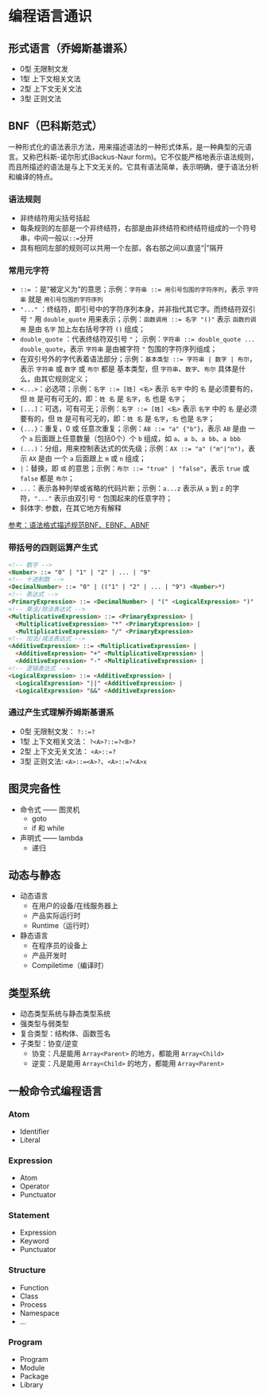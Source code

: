 # 编程语言通识

## 形式语言（乔姆斯基谱系）

+ 0型 无限制文发
+ 1型 上下文相关文法
+ 2型 上下文无关文法
+ 3型 正则文法

## BNF（巴科斯范式）

一种形式化的语法表示方法，用来描述语法的一种形式体系，是一种典型的元语言。又称巴科斯-诺尔形式(Backus-Naur form)。它不仅能严格地表示语法规则，而且所描述的语法是与上下文无关的。它具有语法简单，表示明确，便于语法分析和编译的特点。

### 语法规则

+ 非终结符用尖括号括起
+ 每条规则的左部是一个非终结符，右部是由非终结符和终结符组成的一个符号串，中间一般以`::=`分开
+ 具有相同左部的规则可以共用一个左部，各右部之间以直竖“|”隔开

### 常用元字符

+ `::=` ：是“被定义为”的意思；示例：`字符串 ::= 用引号包围的字符序列`，表示 `字符串` 就是 `用引号包围的字符序列`
+ `"..."` ：终结符，即引号中的字符序列本身，并非指代其它字。而终结符双引号 `"` 用 `double_quote` 用来表示；示例：`函数调用 ::= 名字 "()"` 表示 `函数的调用` 是由 `名字` 加上左右括号字符 `()` 组成；
+ `double_quote` ：代表终结符双引号 `"`； 示例：`字符串 ::= double_quote ... double_quote`，表示 `字符串` 是由被字符 `"` 包围的字符序列组成；
+ 在双引号外的字代表着语法部分；示例：`基本类型 ::= 字符串 | 数字 | 布尔`，表示 `字符串` 或 `数字` 或 `布尔` 都是 基本类型，但 `字符串`、`数字`、`布尔` 具体是什么，由其它规则定义；
+ `<...>`：必选项；示例：`名字 ::= [姓] <名>` 表示 `名字` 中的 `名` 是必须要有的，但 `姓` 是可有可无的，即：`姓 名` 是 `名字`，`名` 也是 `名字`；
+ `[...]`：可选，可有可无；示例：`名字 ::= [姓] <名>` 表示 `名字` 中的 `名` 是必须要有的，但 `姓` 是可有可无的，即：`姓 名` 是 `名字`，`名` 也是 `名字`；
+ `{...}`：重复，0 或 任意次重复；示例：`AB ::= "a" {"b"}`，表示 `AB` 是由 一个 `a` 后面跟上任意数量（包括0个）个 `b` 组成，如 `a`、`a b`、`a bb`、`a bbb`
+ `(...)`：分组，用来控制表达式的优先级；示例：`AX ::= "a" ("m"|"n")`，表示 `AX` 是由 一个 `a` 后面跟上 `m` 或 `n` 组成；
+ `|`：替换，即 `或` 的意思；示例：`布尔 ::= "true" | "false"`，表示 `true` 或 `false` 都是 `布尔`；
+ `...`：表示各种列举或省略的代码片断；示例：`a...z` 表示从 `a` 到 `z` 的字符，`"..."` 表示由双引号 `"` 包围起来的任意字符；
+ 斜体字: 参数，在其它地方有解释

[参考：语法格式描述规范BNF、EBNF、ABNF](https://www.jianshu.com/p/15efcb0c06c8#2-%E5%B7%B4%E7%A7%91%E6%96%AF%E8%8C%83%E5%BC%8Fbnf)

### 带括号的四则运算产生式

``` md
<!-- 数字 -->
<Number> ::= "0" | "1" | "2" | ... | "9"
<!-- 十进制数 -->
<DecimalNumber> ::= "0" | (("1" | "2" | ... | "9") <Number>*)
<!-- 表达式 -->
<PrimaryExpression> ::= <DecimalNumber> | "(" <LogicalExpression> ")"
<!-- 乘法/除法表达式 -->
<MultiplicativeExpression> ::= <PrimaryExpression> | 
  <MultiplicativeExpression> "*" <PrimaryExpression> | 
  <MultiplicativeExpression> "/" <PrimaryExpression>
<!-- 加法/减法表达式 -->
<AdditiveExpression> ::= <MultiplicativeExpression> | 
  <AdditiveExpression> "+" <MultiplicativeExpression> |
  <AdditiveExpression> "-" <MultiplicativeExpression> |
<!-- 逻辑表达式 -->
<LogicalExpression> ::= <AdditiveExpression> | 
  <LogicalExpression> "||" <AdditiveExpression> |
  <LogicalExpression> "&&" <AdditiveExpression>
```

### 通过产生式理解乔姆斯基谱系

+ 0型 无限制文发： `?::=?`
+ 1型 上下文相关文法： `?<A>?::=?<B>?`
+ 2型 上下文无关文法： `<A>::=?`
+ 3型 正则文法: `<A>::=<A>?`、`<A>::=?<A>x`

## 图灵完备性

+ 命令式 —— 图灵机
  + goto
  + if 和 while
+ 声明式 —— lambda
  + 递归

## 动态与静态

+ 动态语言
  + 在用户的设备/在线服务器上
  + 产品实际运行时
  + Runtime（运行时）
+ 静态语言
  + 在程序员的设备上
  + 产品开发时
  + Compiletime（编译时）

## 类型系统

+ 动态类型系统与静态类型系统
+ 强类型与弱类型
+ 复合类型：结构体、函数签名
+ 子类型：协变/逆变
  + 协变：凡是能用 `Array<Parent>` 的地方，都能用 `Array<Child>`
  + 逆变：凡是能用 `Array<Child>` 的地方，都能用 `Array<Parent>`

## 一般命令式编程语言

### Atom

+ Identifier
+ Literal

### Expression

+ Atom
+ Operator
+ Punctuator

### Statement

+ Expression
+ Keyword
+ Punctuator

### Structure

+ Function
+ Class
+ Process
+ Namespace
+ ...

### Program

+ Program
+ Module
+ Package
+ Library
